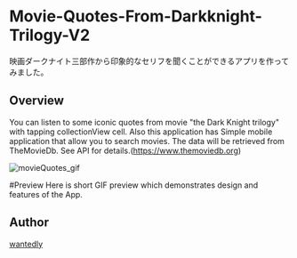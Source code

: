 # Movie-Quotes-From-Darkknight-Trilogy-V2
映画ダークナイト三部作から印象的なセリフを聞くことができるアプリを作ってみました。

## Overview
You can listen to some iconic quotes from movie "the Dark Knight trilogy" with tapping collectionView cell. 
Also this application has Simple mobile application that allow you to search movies. The data will be retrieved from TheMovieDb. See API for details.(https://www.themoviedb.org)

![movieQuotes_gif](https://user-images.githubusercontent.com/74696274/111886251-1288d800-8a10-11eb-94d1-a82a1821556e.gif)

#Preview
Here is short GIF preview which demonstrates design and features of the App.

## Author
[wantedly](https://www.wantedly.com/id/yotaro_ito)
